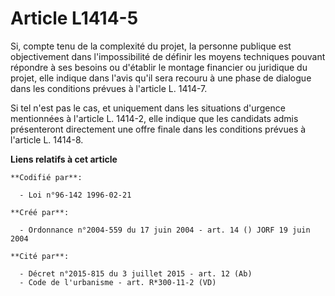 # Article L1414-5

Si, compte tenu de la complexité du projet, la personne publique est objectivement dans l'impossibilité de définir les moyens
techniques pouvant répondre à ses besoins ou d'établir le montage financier ou juridique du projet, elle indique dans l'avis
qu'il sera recouru à une phase de dialogue dans les conditions prévues à l'article L. 1414-7.

Si tel n'est pas le cas, et uniquement dans les situations d'urgence mentionnées à l'article L. 1414-2, elle indique que les
candidats admis présenteront directement une offre finale dans les conditions prévues à l'article L. 1414-8.

**Liens relatifs à cet article**

	**Codifié par**:

	  - Loi n°96-142 1996-02-21

	**Créé par**:

	  - Ordonnance n°2004-559 du 17 juin 2004 - art. 14 () JORF 19 juin 2004

	**Cité par**:

	  - Décret n°2015-815 du 3 juillet 2015 - art. 12 (Ab)
	  - Code de l'urbanisme - art. R*300-11-2 (VD)
